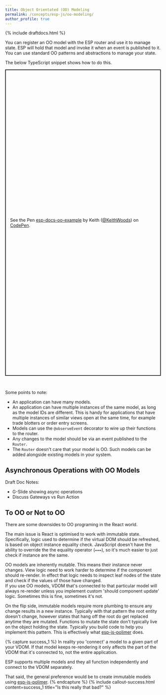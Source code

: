 ```yaml
---
title: Object Orientated (OO) Modeling
permalink: /concepts/esp-js/oo-modeling/
author_profile: true
---
```


{% include draftdocs.html %}

You can register an OO model with the ESP router and use it to manage state. 
ESP will hold that model and invoke it when an event is published to it.
You can use standard OO patterns and abstractions to manage your state.

The below TypeScript snippet shows how to do this. 

<p class="codepen" data-height="990" data-theme-id="dark" data-default-tab="js" data-user="KeithWoods" data-slug-hash="JjoQNJq" style="height: 990px; box-sizing: border-box; display: flex; align-items: center; justify-content: center; border: 2px solid; margin: 1em 0; padding: 1em;" data-pen-title="esp-docs-oo-example">
  <span>See the Pen <a href="https://codepen.io/KeithWoods/pen/JjoQNJq">
  esp-docs-oo-example</a> by Keith (<a href="https://codepen.io/KeithWoods">@KeithWoods</a>)
  on <a href="https://codepen.io">CodePen</a>.</span>
</p>
<script async src="https://static.codepen.io/assets/embed/ei.js"></script>
<br />

Some points to note:
* An application can have many models.
* An application can have multiple instances of the same model, as long as the model IDs are different.
  This is handy for applications that have multiple instances of similar views open at the same time, for example trade blotters or order entry screens.
* Models can use the `@observeEvent` decorator to wire up their functions to the router.
* Any changes to the model should be via an event published to the `Router`.
* The `Router` doesn't care that your model is OO.
  Such models can be added alongside existing models in your system.  

## Asynchronous Operations with OO Models 

Draft Doc Notes:
* G-Slide showing async operations
* Discuss Gateways vs Run Action

## To OO or Not to OO
There are some downsides to OO programing in the React world.

The main issue is React is optimised to work with immutable state. 
Specifically, logic used to determine if the virtual DOM should be refreshed, is based on object instance equality check.
JavaScript doesn't have the ability to override the the equality operator (`===`), so it's much easier to just check if instance are the same.  

OO models are inherently mutable.
This means their instance never changes. 
View logic need to work harder to determine if the component should re-render.
In effect that logic needs to inspect leaf nodes of the state and check if the values of those have changed.  
If you use OO models, VDOM that's connected to that particular model will always re-render unless you implement custom 'should component update' logic.
Sometimes this is fine, sometimes it's not. 

On the flip side, immutable models require more plumbing to ensure any change results in a new instance. 
Typically with that pattern the root entity doesn't change, however states that hang off the root do get replaced anytime they are mutated. 
Functions to mutate the state don't typically live on the object holding the state. 
Typically you build code to help you implement this pattern. 
This is effectively what [esp-js-polimer](../02-esp-js-polimer/01-index.md) does. 

{% capture success_1 %}
In reality you 'connect' a model to a given part of your VDOM.
If that model keeps re-rendering it only affects the part of the VDOM that it's connected to, not the entire application.

ESP supports multiple models and they all function independently and connect to the VDOM separately.

That said, the general preference would be to create immutable models using [esp-js-polimer](../02-esp-js-polimer/01-index.md).
{% endcapture %}
{% include callout-success.html content=success_1 title="Is this really that bad?" %}